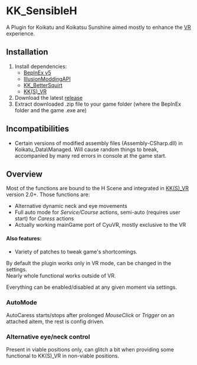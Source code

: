 # KK_SensibleH
A Plugin for Koikatu and Koikatsu Sunshine aimed mostly to enhance the [VR](https://github.com/IllusionMods/KKS_VR) experience.

## Installation
1. Install dependencies: 
    - [BepInEx v5](https://github.com/BepInEx/BepInEx/releases)
    - [IllusionModdingAPI](https://github.com/IllusionMods/IllusionModdingAPI)
    - [KK_BetterSquirt](https://github.com/MayouKurayami/KK_BetterSquirt)
    - [KK(S)_VR](https://github.com/IllusionMods/KKS_VR)
2. Download the latest [release](https://github.com/lotsofbears/KK_SensibleH/releases)
3. Extract downloaded .zip file to your game folder (where the BepInEx folder and the game .exe are)

## Incompatibilities
* Certain versions of modified assembly files (Assembly-CSharp.dll) in Koikatu_Data\Managed. Will cause random things to break, accompanied by many red errors in console at the game start.

## Overview
Most of the functions are bound to the H Scene and integrated in [KK(S)_VR](https://github.com/IllusionMods/KKS_VR) version 2.0+.
Those functions are:
* Alternative dynamic neck and eye movements
* Full auto mode for *Service/Course* actions, semi-auto (requires user start) for *Caress* actions
* Actually working mainGame port of CyuVR, mostly exclusive to the VR

#### Also features:
* Variety of patches to tweak game's shortcomings.


By default the plugin works only in VR mode, can be changed in the settings.  
Nearly whole functional works outside of VR.  

Everything can be enabled/disabled at any given moment via settings.

### AutoMode
AutoCaress starts/stops after prolonged *MouseClick* or *Trigger* on an attached aitem, the rest is config driven.

### Alternative eye/neck control
Present in viable positions only, can glitch a bit when providing some functional to KK(S)_VR in non-viable positions.

